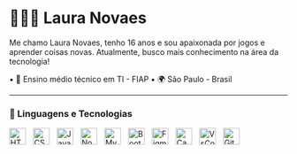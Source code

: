 # 👩🏻‍💻 Laura Novaes

Me chamo Laura Novaes, tenho 16 anos e sou apaixonada por jogos e aprender coisas novas. Atualmente, busco mais conhecimento na área da tecnologia!


▪︎ 🔭 Ensino médio técnico em TI - FIAP
▪︎ 🌍 São Paulo - Brasil

---

### 🤖 Linguagens e Tecnologias



<img 
    align="left" 
    alt="HTML"
    title="HTML" 
    width="30px" 
    style="padding-right: 10px;" 
    src="https://cdn.jsdelivr.net/gh/devicons/devicon@latest/icons/html5/html5-original.svg" 
/>
<img 
    align="left" 
    alt="CSS" 
    title="CSS"
    width="30px" 
    style="padding-right: 10px;" 
    src="https://cdn.jsdelivr.net/gh/devicons/devicon@latest/icons/css3/css3-original.svg" 
/>
<img 
    align="left" 
    alt="JavaScript" 
    title="JavaScript"
    width="30px" 
    style="padding-right: 10px;" 
    src="https://cdn.jsdelivr.net/gh/devicons/devicon@latest/icons/javascript/javascript-original.svg" 
/>

<img 
   align="left" 
   alt="NodeJs" 
   title="NodeJs"
   width="30px" 
   style="padding-right: 10px;"
   src="https://cdn.jsdelivr.net/gh/devicons/devicon@latest/icons/nodejs/nodejs-original-wordmark.svg" 
/>

<img 
   align="left" 
   alt="MySql" 
   title="MySql"
   width="30px" 
   style="padding-right: 10px;"
   src="https://cdn.jsdelivr.net/gh/devicons/devicon@latest/icons/mysql/mysql-original.svg"
/>

<img 
   align="left" 
   alt="BootStrap" 
   title="BootStrap"
   width="30px" 
   style="padding-right: 10px;"
   src="https://cdn.jsdelivr.net/gh/devicons/devicon@latest/icons/bootstrap/bootstrap-original.svg"
/>

<img 
   align="left" 
   alt="Figma" 
   title="Figma"
   width="30px" 
   style="padding-right: 10px;"
   src="https://cdn.jsdelivr.net/gh/devicons/devicon@latest/icons/figma/figma-original.svg" 
/>

<img 
   align="left" 
   alt="Canva" 
   title="Canva"
   width="30px" 
   style="padding-right: 10px;"
   src="https://cdn.jsdelivr.net/gh/devicons/devicon@latest/icons/canva/canva-original.svg" 
/>

<img 
   align="left" 
   alt="VsCode" 
   title="VsCode"
   width="30px" 
   style="padding-right: 10px;"
   src="https://cdn.jsdelivr.net/gh/devicons/devicon@latest/icons/vscode/vscode-original.svg" 
/>

<img 
   align="left" 
   alt="GitHub" 
   title="GitHub"
   width="30px" 
   style="padding-right: 10px;"
   src="https://cdn.jsdelivr.net/gh/devicons/devicon@latest/icons/github/github-original.svg"
/>


